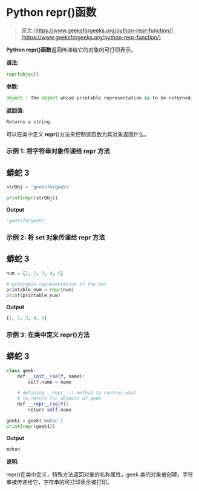 # Python repr()函数

> 原文:[https://www.geeksforgeeks.org/python-repr-function/](https://www.geeksforgeeks.org/python-repr-function/)

**Python repr()函数**返回传递给它的对象的可打印表示。

**语法:**

```py
repr(object)
```

**参数:**

```py
object : The object whose printable representation is to be returned.
```

**返回值:**

```py
Returns a string.
```

可以在类中定义 __repr__()方法来控制该函数为其对象返回什么。

### **示例 1:** 将字符串对象传递给 repr 方法

## 蟒蛇 3

```py
strObj = 'geeksforgeeks'

print(repr(strObj))
```

**Output**

```py
'geeksforgeeks'
```

### **示例 2:** 将 set 对象传递给 repr 方法

## 蟒蛇 3

```py
num = {1, 2, 3, 4, 5}

# printable representation of the set
printable_num = repr(num)
print(printable_num)
```

**Output**

```py
{1, 2, 3, 4, 5}
```

### **示例 3:** 在类中定义 __repr__()方法

## 蟒蛇 3

```py
class geek:
    def __init__(self, name):
        self.name = name

    # defining __repr__() method to control what
    # to return for objects of geek
    def __repr__(self):
        return self.name

geek1 = geek('mohan')
print(repr(geek1))
```

**Output**

```py
mohan
```

**说明:**

repr()在类中定义，特殊方法返回对象的名称属性，geek 类的对象被创建，字符串被传递给它，字符串的可打印表示被打印。